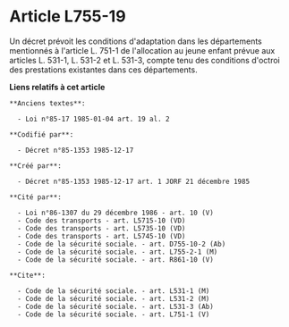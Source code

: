 # Article L755-19

Un décret prévoit les conditions d'adaptation dans les départements mentionnés à l'article L. 751-1 de l'allocation au jeune
enfant prévue aux articles L. 531-1, L. 531-2 et L. 531-3, compte tenu des conditions d'octroi des prestations existantes
dans ces départements.

**Liens relatifs à cet article**

	**Anciens textes**:

	  - Loi n°85-17 1985-01-04 art. 19 al. 2

	**Codifié par**:

	  - Décret n°85-1353 1985-12-17

	**Créé par**:

	  - Décret n°85-1353 1985-12-17 art. 1 JORF 21 décembre 1985

	**Cité par**:

	  - Loi n°86-1307 du 29 décembre 1986 - art. 10 (V)
	  - Code des transports - art. L5715-10 (VD)
	  - Code des transports - art. L5735-10 (VD)
	  - Code des transports - art. L5745-10 (VD)
	  - Code de la sécurité sociale. - art. D755-10-2 (Ab)
	  - Code de la sécurité sociale. - art. L755-2-1 (M)
	  - Code de la sécurité sociale. - art. R861-10 (V)

	**Cite**:

	  - Code de la sécurité sociale. - art. L531-1 (M)
	  - Code de la sécurité sociale. - art. L531-2 (M)
	  - Code de la sécurité sociale. - art. L531-3 (Ab)
	  - Code de la sécurité sociale. - art. L751-1 (V)
